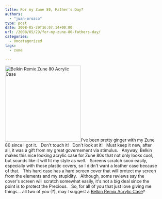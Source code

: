 ```yaml
---
title: For my Zune 80, Father’s Day?
authors: 
  - "juan-orozco"
type: post
date: 2008-05-29T16:07:14+00:00
url: /2008/05/29/for-my-zune-80-fathers-day/
categories:
  - Uncategorized
tags:
  - zune

---
```

[<img class="alignleft size-medium wp-image-411" title="ful1_f8m072" src="https://i1.wp.com/guamaso.com/wp-content/uploads/2008/05/ful1_f8m072.jpg?resize=250%2C250" alt="Belkin Remix Zune 80 Acrylic Case" width="250" height="250" data-recalc-dims="1" />][1]I've been pretty ginger with my Zune 80 since I got it.   Don't touch it!   Don't look at it!   Must keep it new, after all, it was a gift from my great governement via stimulus.   Anyway, Belkin makes this nice looking acrylic case for Zune 80s that not only looks cool, but sounds like it will fit my style as well.   Screens scratch sooo easily, especially with those plastic covers, so I didn't want a leather case because of that.   This hard case has a hard screen cover that will protect my screen from the elements and my stupidity.   Although, some reviews say the cover's screen will scratch somewhat easily, it's not a big deal since the point is to protect the Precious.   So, for all of you that just love giving me things... all two of you (?), may I suggest a <a href="http://catalog.belkin.com/IWCatProductPage.process?Product_Id=404994" target="_blank" rel="noopener noreferrer">Belkin Remix Acrylic Case</a>?

 [1]: https://i1.wp.com/guamaso.com/wp-content/uploads/2008/05/ful1_f8m072.jpg